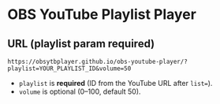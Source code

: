 # OBS YouTube Playlist Player

## URL (playlist param required)
```
https://obsytbplayer.github.io/obs-youtube-player/?playlist=YOUR_PLAYLIST_ID&volume=50
```
- `playlist` is **required** (ID from the YouTube URL after `list=`).
- `volume` is optional (0–100, default 50).
